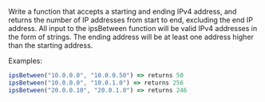 Write a function that accepts a starting and ending IPv4 address, and returns the number of IP addresses from start to end, excluding the end IP address. 
All input to the ipsBetween function will be valid IPv4 addresses in the form of strings. The ending address will be at least one address higher than the starting address. 


Examples: 
```js
ipsBetween("10.0.0.0", "10.0.0.50") => returns 50 
ipsBetween("10.0.0.0", "10.0.1.0") => returns 256 
ipsBetween("20.0.0.10", "20.0.1.0") => returns 246
```